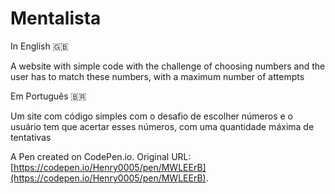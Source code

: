 # Mentalista 

In English 🇬🇧

A website with simple code with the challenge of choosing numbers and the user has to match these numbers, with a maximum number of attempts

Em Português 🇧🇷

Um site com código simples com o desafio de escolher números e o usuário tem que acertar esses números, com uma quantidade máxima de tentativas


A Pen created on CodePen.io. Original URL: [https://codepen.io/Henry0005/pen/MWLEErB](https://codepen.io/Henry0005/pen/MWLEErB).
